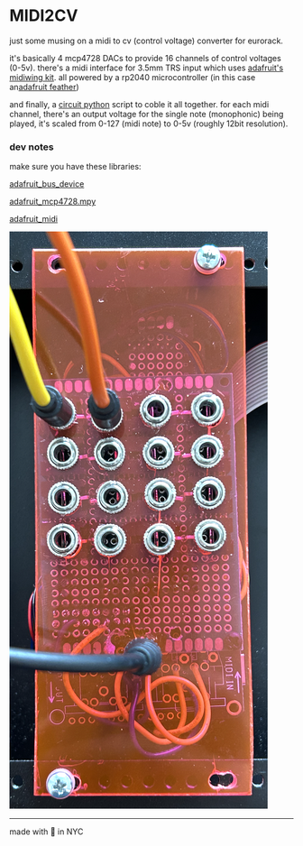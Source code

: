 # MIDI2CV

just some musing on a midi to cv (control voltage) converter for eurorack.

it's basically 4 mcp4728 DACs to provide 16 channels of control voltages (0-5v). there's a midi interface for 3.5mm TRS input which uses [adafruit's midiwing kit](https://www.adafruit.com/product/4740). all powered by a rp2040 microcontroller (in this case an[adafruit feather](https://www.adafruit.com/product/4884))

and finally, a [circuit python](https://circuitpython.org/) script to coble it all together. for each midi channel, there's an output voltage for the single note (monophonic) being played, it's scaled from 0-127 (midi note) to 0-5v (roughly 12bit resolution).

### dev notes

make sure you have these libraries:

[adafruit_bus_device](https://github.com/adafruit/Adafruit_CircuitPython_BusDevice)

[adafruit_mcp4728.mpy](https://github.com/adafruit/Adafruit_MCP4728)

[adafruit_midi](https://github.com/adafruit/Adafruit_CircuitPython_MIDI)

![midi2cv prototype](midi2cv.png)

---

made with 🖤 in NYC
